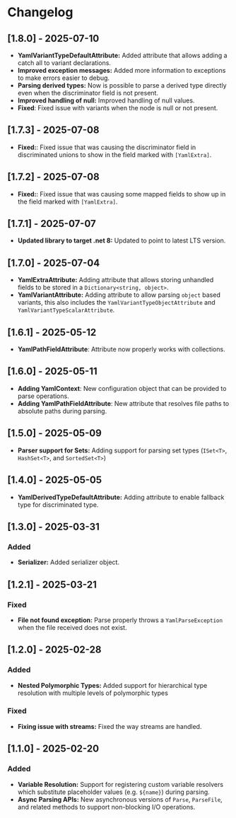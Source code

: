 # Changelog

## [1.8.0] - 2025-07-10

- **YamlVariantTypeDefaultAttribute:** Added attribute that allows adding a catch all to variant declarations.
- **Improved exception messages:** Added more information to exceptions to make errors easier to debug.
- **Parsing derived types:** Now is possible to parse a derived type directly even when the discriminator field is not present.
- **Improved handling of null:** Improved handling of null values.
- **Fixed**: Fixed issue with variants when the node is null or not present.


## [1.7.3] - 2025-07-08

- **Fixed:**: Fixed issue that was causing the discriminator field in discriminated unions to show in the field marked with `[YamlExtra]`.

## [1.7.2] - 2025-07-08

- **Fixed:**: Fixed issue that was causing some mapped fields to show up in the field marked with `[YamlExtra]`.

## [1.7.1] - 2025-07-07

- **Updated library to target .net 8:** Updated to point to latest LTS version.

## [1.7.0] - 2025-07-04

- **YamlExtraAttribute:** Adding attribute that allows storing unhandled fields to be stored in a `Dictionary<string, object>`.
- **YamlVariantAttribute:** Adding attribute to allow parsing `object` based variants, this also includes the `YamlVariantTypeObjectAttribute` and `YamlVariantTypeScalarAttribute`.

## [1.6.1] - 2025-05-12
- **YamlPathFieldAttribute**: Attribute now properly works with collections.

## [1.6.0] - 2025-05-11

- **Adding YamlContext**: New configuration object that can be provided to parse operations.
- **Adding YamlPathFieldAttribute**: New attribute that resolves file paths to absolute paths during parsing.

## [1.5.0] - 2025-05-09

- **Parser support for Sets:** Adding support for parsing set types (`ISet<T>`, `HashSet<T>`, and `SortedSet<T>`)

## [1.4.0] - 2025-05-05

- **YamlDerivedTypeDefaultAttribute:** Adding attribute to enable fallback type for discriminated type.

## [1.3.0] - 2025-03-31

### Added

- **Serializer:** Added serializer object.

## [1.2.1] - 2025-03-21

### Fixed

- **File not found exception:** Parse properly throws a `YamlParseException` when the file received does not exist.

## [1.2.0] - 2025-02-28

### Added

- **Nested Polymorphic Types:** Added support for hierarchical type resolution with multiple levels of polymorphic types

### Fixed

- **Fixing issue with streams:** Fixed the way streams are handled.

## [1.1.0] - 2025-02-20

### Added
- **Variable Resolution:** Support for registering custom variable resolvers which substitute placeholder values (e.g. `${name}`) during parsing.
- **Async Parsing APIs:** New asynchronous versions of `Parse`, `ParseFile`, and related methods to support non-blocking I/O operations.
